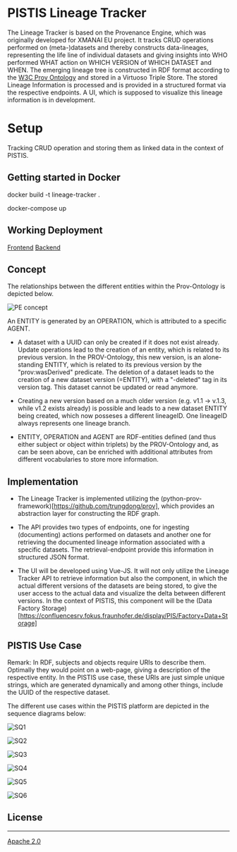 # PISTIS Lineage Tracker

The Lineage Tracker is based on the Provenance Engine, which was originally developed for XMANAI EU project. It tracks CRUD operations performed on (meta-)datasets and thereby constructs data-lineages, representing the life line of individual datasets and giving insights into WHO performed WHAT action on WHICH VERSION of WHICH DATASET and WHEN. The emerging lineage tree is constructed in RDF format according to the [W3C Prov Ontology](https://www.w3.org/TR/prov-o/) and stored in a Virtuoso Triple Store. The stored Lineage Information is processed and is provided in a structured format via the respective endpoints. A UI, which is supposed to visualize this lineage information is in development.

# Setup

Tracking CRUD operation and storing them as linked data in the context of PISTIS.

## Getting started in Docker

docker build -t lineage-tracker .

docker-compose up

## Working Deployment

[Frontend](https://develop.pistis-market.eu/srv/lt-ui)
[Backend](https://develop.pistis-market.eu/srv/lineage-tracker)

## Concept

The relationships between the different entities within the Prov-Ontology is depicted below.

![PE concept](documentation/images/PE_concept.png)




An ENTITY is generated by an OPERATION, which is attributed to a specific AGENT.

- A dataset with a UUID can only be created if it does not exist already.
Update operations lead to the creation of an entity, which is related to its previous version. In the PROV-Ontology, this new version, is an alone-standing ENTITY, which is related to its previous version by the "prov:wasDerived" predicate.
The deletion of a dataset leads to the creation of a new dataset version (=ENTITY), with a "-deleted" tag in its version tag. This dataset cannot be updated or read anymore.

- Creating a new version based on a much older version (e.g. v1.1 → v.1.3, while v1.2 exists already) is possible and leads to a new dataset ENTITY being created, which now posseses a different lineageID. One lineageID always represents one lineage branch.

- ENTITY, OPERATION and AGENT are RDF-entities defined (and thus either subject or object within triplets) by the PROV-Ontology and, as can be seen above, can be enriched with additional attributes from different vocabularies to store more information.



## Implementation

- The Lineage Tracker is implemented utilizing the (python-prov-framework)[https://github.com/trungdong/prov], which provides an abstraction layer for constructing the RDF graph.


- The API provides two types of endpoints, one for ingesting (documenting) actions performed on datasets and another one for retrieving the documented lineage information associated with a specific datasets. The retrieval-endpoint provide this information in structured JSON format.

- The UI will be developed using Vue-JS. It will not only utilize the Lineage Tracker API to retrieve information but also the component, in which the actual different versions of the datasets are being stored, to give the user access to the actual data and visualize the delta between different versions. In the context of PISTIS, this component will be the (Data Factory Storage)[https://confluencesrv.fokus.fraunhofer.de/display/PIS/Factory+Data+Storage]



## PISTIS Use Case

Remark: In RDF, subjects and objects require URIs to describe them. Optimally they would point on a web-page, giving a description of the respective entity. In the PISTIS use case, these URIs are just simple unique strings, which are generated dynamically and among other things, include the UUID of the respective dataset. 




The different use cases within the PISTIS platform are depicted in the sequence diagrams below:

![SQ1](documentation/images/SQ_access_lineage_info.png)

![SQ2](documentation/images/SQ_dataset_lineage.png)

![SQ3](documentation/images/SQ_dataset_operation.png)

![SQ4](documentation/images/SQ_dataset_version.png)

![SQ5](documentation/images/SQ_landing_page.png)

![SQ6](documentation/images/SQ_version_diff.png)

## License

***

[Apache 2.0](http://www.apache.org/licenses/LICENSE-2.0)






















